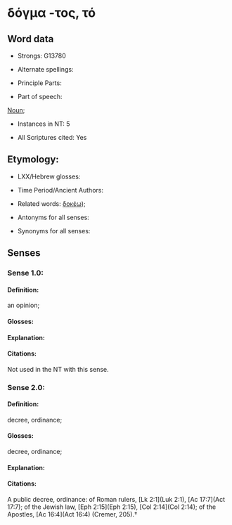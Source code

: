 # δόγμα -τος, τό

<!-- Status: S2=NeedsFinalCheck -->
<!-- Lexica used for edits:   -->

## Word data

* Strongs: G13780

* Alternate spellings:



* Principle Parts: 


* Part of speech: 

[Noun](http://ugg.readthedocs.io/en/latest/noun.html); 

* Instances in NT: 5

* All Scriptures cited: Yes

## Etymology: 


* LXX/Hebrew glosses: 


* Time Period/Ancient Authors: 


* Related words: [δοκέω]());

* Antonyms for all senses:

* Synonyms for all senses: 


## Senses 


### Sense  1.0: 

#### Definition: 

an opinion; 

#### Glosses: 


#### Explanation: 


#### Citations: 

Not used in the NT with this sense. 

### Sense  2.0: 

#### Definition: 

decree, ordinance;

#### Glosses: 

decree, ordinance; 

#### Explanation: 


#### Citations: 

A public decree, ordinance: of Roman rulers, [Lk 2:1](Luk 2:1), [Ac 17:7](Act 17:7); of the Jewish law, [Eph 2:15](Eph 2:15), [Col 2:14](Col 2:14); of the Apostles, [Ac 16:4](Act 16:4) (Cremer, 205).†
